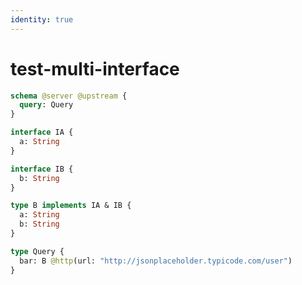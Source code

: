 ```yaml
---
identity: true
---
```


# test-multi-interface

```graphql @schema
schema @server @upstream {
  query: Query
}

interface IA {
  a: String
}

interface IB {
  b: String
}

type B implements IA & IB {
  a: String
  b: String
}

type Query {
  bar: B @http(url: "http://jsonplaceholder.typicode.com/user")
}
```
